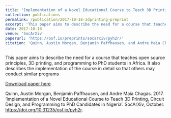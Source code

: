 ```yaml
---
title: "Implementation of a Novel Educational Course to Teach 3D Printing, Circuit Design, and Programming to PhD Candidates in Nigeria"
collection: publications
permalink: /publication/2017-10-18-3dprinting-preprint
excerpt: 'This paper aims to describe the need for a course that teaches open source principles, 3D printing, and programming to PhD students in Africa. It also describes the implementation of the course in detail so that others may conduct similar programs.'
date: 2017-10-18
venue: 'SocArXiv'
paperurl: 'https://osf.io/preprints/socarxiv/pyh2r/'
citation: 'Quinn, Austin Morgan, Benjamin Paffhausen, and Andre Maia Chagas. 2017. &quot;Implementation of a Novel Educational Course to Teach 3D Printing, Circuit Design, and Programming to PhD Candidates in Nigeria &quot; <i>SocArXiv</i>. 7 (11).'
---
```


This paper aims to describe the need for a course that teaches open source principles, 3D printing, and programming to PhD students in Africa. It also describes the implementation of the course in detail so that others may conduct similar programs

[Download paper here](https://osf.io/preprints/socarxiv/pyh2r/)


Quinn, Austin Morgan, Benjamin Paffhausen, and Andre Maia Chagas. 2017. ‘Implementation of a Novel Educational Course to Teach 3D Printing, Circuit Design, and Programming to PhD Candidates in Nigeria’. SocArXiv, October. https://doi.org/10.31235/osf.io/pyh2r.
